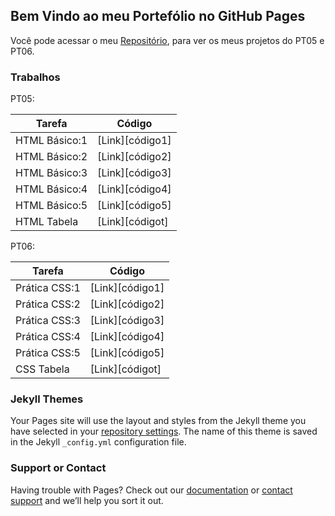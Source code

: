 ## Bem Vindo ao meu Portefólio no GitHub Pages

Você pode acessar o meu [Repositório](https://github.com/LarissaMdSilva/Larissa-Silva), para ver os meus projetos do PT05 e PT06.

### Trabalhos

PT05:

| Tarefa | Código |
| ------ | ------ |
| HTML Básico:1 | [Link][código1] |
| HTML Básico:2 | [Link][código2] |
| HTML Básico:3 | [Link][código3] |
| HTML Básico:4 | [Link][código4] |
| HTML Básico:5 | [Link][código5] |
| HTML Tabela | [Link][códigot] |

PT06:

| Tarefa | Código |
| ------ | ------ |
| Prática CSS:1 | [Link][código1] |
| Prática CSS:2 | [Link][código2] |
| Prática CSS:3 | [Link][código3] |
| Prática CSS:4 | [Link][código4] |
| Prática CSS:5 | [Link][código5] |
| CSS Tabela | [Link][códigot] |

### Jekyll Themes

Your Pages site will use the layout and styles from the Jekyll theme you have selected in your [repository settings](https://github.com/LarissaMdSilva/teste.github.io/settings/pages). The name of this theme is saved in the Jekyll `_config.yml` configuration file.


### Support or Contact

Having trouble with Pages? Check out our [documentation](https://docs.github.com/categories/github-pages-basics/) or [contact support](https://support.github.com/contact) and we’ll help you sort it out.
